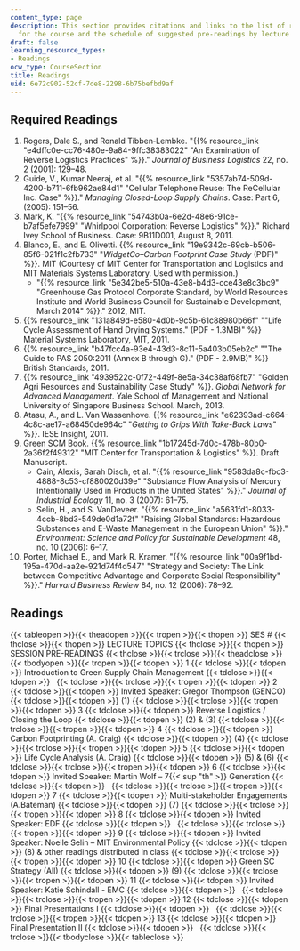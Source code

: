 ```yaml
---
content_type: page
description: This section provides citations and links to the list of required readings
  for the course and the schedule of suggested pre-readings by lecture topic.
draft: false
learning_resource_types:
- Readings
ocw_type: CourseSection
title: Readings
uid: 6e72c902-52cf-7de8-2298-6b75befbd9af
---
```

## Required Readings

1. Rogers, Dale S., and Ronald Tibben‐Lembke. "{{% resource_link "e4dffc0e-cc76-480e-9a84-9ffc38383022" "An Examination of Reverse Logistics Practices" %}}." *Journal of Business Logistics* 22, no. 2 (2001): 129–48.
2. Guide, V., Kumar Neeraj, et al. "{{% resource_link "5357ab74-509d-4200-b711-6fb962ae84d1" "Cellular Telephone Reuse: The ReCellular Inc. Case" %}}." *Managing Closed-Loop Supply Chains*. Case: Part 6, (2005): 151–56.
3. Mark, K. "{{% resource_link "54743b0a-6e2d-48e6-91ce-b7af5efe7999" "Whirlpool Corporation: Reverse Logistics" %}}." Richard Ivey School of Business. Case: 9B11D001, August 8, 2011.
4. Blanco, E., and E. Olivetti. {{% resource_link "19e9342c-69cb-b506-85f6-021f1c2fb733" "*WidgetCo–Carbon Footprint Case Study* (PDF)" %}}. MIT (Courtesy of MIT Center for Transportation and Logistics and MIT Materials Systems Laboratory. Used with permission.)
    - "{{% resource_link "5e342be5-510a-43e8-b4d3-cce43e8c3bc9" "Greenhouse Gas Protocol Corporate Standard, by World Resources Institute and World Business Council for Sustainable Development, March 2014" %}}." 2012, MIT.
5. {{% resource_link "131a849d-e580-4d0b-9c5b-61c88980b66f" "\"Life Cycle Assessment of Hand Drying Systems.\" (PDF - 1.3MB)" %}} Material Systems Laboratory, MIT, 2011.
6. {{% resource_link "b47fcc4a-93e4-43d3-8c11-5a403b05eb2c" "\"The Guide to PAS 2050:2011 (Annex B through G).\" (PDF - 2.9MB)" %}} British Standards, 2011.
7. {{% resource_link "4939522c-0f72-449f-8e5a-34c38af68fb7" "Golden Agri Resources and Sustainability Case Study" %}}. *Global Network for Advanced Management*. Yale School of Management and National University of Singapore Business School. March, 2013.
8. Atasu, A., and L. Van Wassenhove. {{% resource_link "e62393ad-c664-4c8c-ae17-a68450de964c" "*Getting to Grips With Take-Back Laws*" %}}. IESE Insight, 2011.
9. Green SCM Book. {{% resource_link "1b17245d-7d0c-478b-80b0-2a36f2f49312" "MIT Center for Transportation & Logistics" %}}. Draft Manuscript.
    - Cain, Alexis, Sarah Disch, et al. "{{% resource_link "9583da8c-fbc3-4888-8c53-cf880020d39e" "Substance Flow Analysis of Mercury Intentionally Used in Products in the United States" %}}." *Journal of Industrial Ecology* 11, no. 3 (2007): 61–75.
    - Selin, H., and S. VanDeveer. "{{% resource_link "a5631fd1-8033-4ccb-8bd3-549de0d1a72f" "Raising Global Standards: Hazardous Substances and E-Waste Management in the European Union" %}}." *Environment: Science and Policy for Sustainable Development* 48, no. 10 (2006): 6–17.
10. Porter, Michael E., and Mark R. Kramer. "{{% resource_link "00a9f1bd-195a-470d-aa2e-921d74f4d547" "Strategy and Society: The Link between Competitive Advantage and Corporate Social Responsibility" %}}." *Harvard Business Review* 84, no. 12 (2006): 78–92.

## Readings

{{< tableopen >}}{{< theadopen >}}{{< tropen >}}{{< thopen >}}
SES #
{{< thclose >}}{{< thopen >}}
LECTURE TOPICS
{{< thclose >}}{{< thopen >}}
SESSION PRE-READINGS
{{< thclose >}}{{< trclose >}}{{< theadclose >}}{{< tbodyopen >}}{{< tropen >}}{{< tdopen >}}
1
{{< tdclose >}}{{< tdopen >}}
Introduction to Green Supply Chain Management
{{< tdclose >}}{{< tdopen >}}
 
{{< tdclose >}}{{< trclose >}}{{< tropen >}}{{< tdopen >}}
2
{{< tdclose >}}{{< tdopen >}}
Invited Speaker: Gregor Thompson (GENCO)
{{< tdclose >}}{{< tdopen >}}
(1)
{{< tdclose >}}{{< trclose >}}{{< tropen >}}{{< tdopen >}}
3
{{< tdclose >}}{{< tdopen >}}
Reverse Logistics / Closing the Loop
{{< tdclose >}}{{< tdopen >}}
(2) & (3)
{{< tdclose >}}{{< trclose >}}{{< tropen >}}{{< tdopen >}}
4
{{< tdclose >}}{{< tdopen >}}
Carbon Footprinting (A. Craig)
{{< tdclose >}}{{< tdopen >}}
(4)
{{< tdclose >}}{{< trclose >}}{{< tropen >}}{{< tdopen >}}
5
{{< tdclose >}}{{< tdopen >}}
Life Cycle Analysis (A. Craig)
{{< tdclose >}}{{< tdopen >}}
(5) & (6)
{{< tdclose >}}{{< trclose >}}{{< tropen >}}{{< tdopen >}}
6
{{< tdclose >}}{{< tdopen >}}
Invited Speaker: Martin Wolf – 7{{< sup "th" >}} Generation
{{< tdclose >}}{{< tdopen >}}
 
{{< tdclose >}}{{< trclose >}}{{< tropen >}}{{< tdopen >}}
7
{{< tdclose >}}{{< tdopen >}}
Multi-stakeholder Engagements (A.Bateman)
{{< tdclose >}}{{< tdopen >}}
(7)
{{< tdclose >}}{{< trclose >}}{{< tropen >}}{{< tdopen >}}
8
{{< tdclose >}}{{< tdopen >}}
Invited Speaker: EDF
{{< tdclose >}}{{< tdopen >}}
 
{{< tdclose >}}{{< trclose >}}{{< tropen >}}{{< tdopen >}}
9
{{< tdclose >}}{{< tdopen >}}
Invited Speaker: Noelle Selin – MIT Environmental Policy
{{< tdclose >}}{{< tdopen >}}
(8) & other readings distributed in class
{{< tdclose >}}{{< trclose >}}{{< tropen >}}{{< tdopen >}}
10
{{< tdclose >}}{{< tdopen >}}
Green SC Strategy (All)
{{< tdclose >}}{{< tdopen >}}
(9)
{{< tdclose >}}{{< trclose >}}{{< tropen >}}{{< tdopen >}}
11
{{< tdclose >}}{{< tdopen >}}
Invited Speaker: Katie Schindall - EMC
{{< tdclose >}}{{< tdopen >}}
 
{{< tdclose >}}{{< trclose >}}{{< tropen >}}{{< tdopen >}}
12
{{< tdclose >}}{{< tdopen >}}
Final Presentations I
{{< tdclose >}}{{< tdopen >}}
 
{{< tdclose >}}{{< trclose >}}{{< tropen >}}{{< tdopen >}}
13
{{< tdclose >}}{{< tdopen >}}
Final Presentation II
{{< tdclose >}}{{< tdopen >}}
 
{{< tdclose >}}{{< trclose >}}{{< tbodyclose >}}{{< tableclose >}}